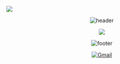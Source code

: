 ![](https://komarev.com/ghpvc/?username=juan467567756)
<div align="center" width="100">
  <img src="https://capsule-render.vercel.app/api?color=0:1408d0,50:0860d0,100:08c4d0&height=250&section=header&text=Juan%20Salvador%20Sleibe&fontSize=30&type=waving&fontColor=fefefe&&animation=fadeIn"
  alt="header"/>
</div>





<p align="center">
  <a href="https://github.com/DenverCoder1/readme-typing-svg"><img src="https://readme-typing-svg.herokuapp.com?font=Arial&color=%FFFFFF&size=25&center=true&vCenter=true&width=600&height=100&lines=Estudiante+de+Ingenieria+Informatica;UCSE;Aprendiendo;:+)"></a>
</p>







<div align="center" width="100">
  <img src="https://capsule-render.vercel.app/api?color=0:1408d0,50:0860d0,100:08c4d0&height=100&section=footer&fontSize=30&type=waving&fontColor=fefefe"
  alt="footer" />
</div>

</p>

<p align="center">
	<a href="mailto:juansleibe2004@gmail.com"><img img src="https://img.shields.io/badge/gmail-%23EA4335.svg?style=plastic&logo=gmail&logoColor=white" alt="Gmail"/></a>
